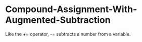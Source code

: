 # Compound-Assignment-With-Augmented-Subtraction

Like the += operator, -= subtracts a number from a variable.

